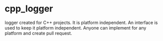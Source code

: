 # cpp_logger
logger created for C++ projects. It is platform independent. An interface is used to keep it platform independent. Anyone can implement for any platform and create pull request.
